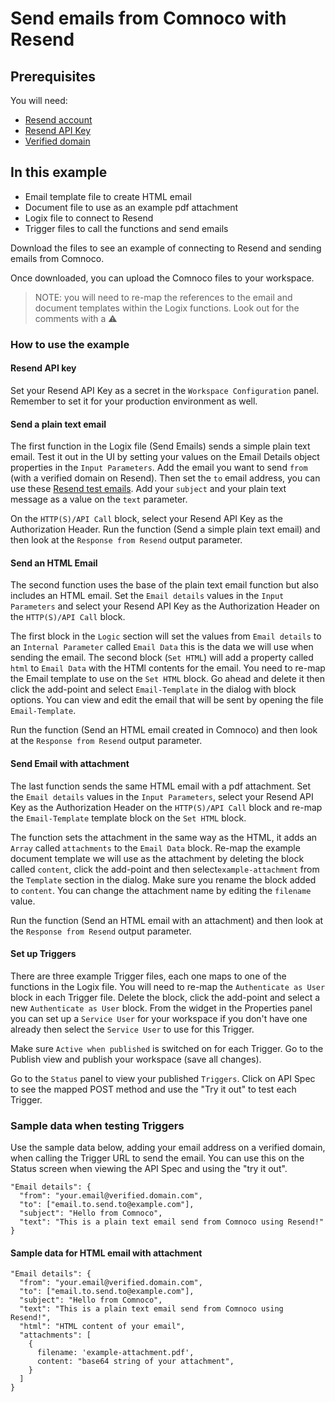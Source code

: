 # Send emails from Comnoco with Resend

## Prerequisites

You will need:
* [Resend account](https://resend.com/)
* [Resend API Key](https://resend.com/api-keys)
* [Verified domain](https://resend.com/domains)

## In this example
* Email template file to create HTML email
* Document file to use as an example pdf attachment
* Logix file to connect to Resend
* Trigger files to call the functions and send emails

Download the files to see an example of connecting to Resend and sending emails from Comnoco.

Once downloaded, you can upload the Comnoco files to your workspace.

> NOTE: you will need to re-map the references to the email and document templates within the Logix functions. Look out for the comments with a ⚠️

### How to use the example

#### Resend API key

Set your Resend API Key as a secret in the `Workspace Configuration` panel. Remember to set it for your production environment as well.

#### Send a plain text email

The first function in the Logix file (Send Emails) sends a simple plain text email. Test it out in the UI by setting your values on the Email Details object properties in the `Input Parameters`. Add the email you want to send `from` (with a verified domain on Resend). Then set the `to` email address, you can use these [Resend test emails](https://resend.com/docs/dashboard/emails/send-test-emails). Add your `subject` and your plain text message as a value on the `text` parameter.

On the `HTTP(S)/API Call` block, select your Resend API Key as the Authorization Header. Run the function (Send a simple plain text email) and then look at the `Response from Resend` output parameter.

#### Send an HTML Email

The second function uses the base of the plain text email function but also includes an HTML email. Set the `Email details` values in the `Input Parameters` and select your Resend API Key as the Authorization Header on the `HTTP(S)/API Call` block.

The first block in the `Logic` section will set the values from `Email details` to an `Internal Parameter` called `Email Data` this is the data we will use when sending the email. The second block (`Set HTML`) will add a property called `html` to `Email Data` with the HTMl contents for the email. You need to re-map the Email template to use on the `Set HTML` block. Go ahead and delete it then click the add-point and select `Email-Template` in the dialog with block options. You can view and edit the email that will be sent by opening the file `Email-Template`. 

Run the function (Send an HTML email created in Comnoco) and then look at the `Response from Resend` output parameter.

#### Send Email with attachment

The last function sends the same HTML email with a pdf attachment. Set the `Email details` values in the `Input Parameters`, select your Resend API Key as the Authorization Header on the `HTTP(S)/API Call` block and re-map the `Email-Template` template block on the `Set HTML` block.

The function sets the attachment in the same way as the HTML, it adds an `Array` called `attachments` to the `Email Data` block. Re-map the example document template we will use as the attachment by deleting the block called `content`, click the add-point and then select`example-attachment` from the `Template` section in the dialog. Make sure you rename the block added to `content`. You can change the attachment name by editing the `filename` value.

Run the function (Send an HTML email with an attachment) and then look at the `Response from Resend` output parameter.

#### Set up Triggers

There are three example Trigger files, each one maps to one of the functions in the Logix file. You will need to re-map the `Authenticate as User` block in each Trigger file. Delete the block, click the add-point and select a new `Authenticate as User` block. From the widget in the Properties panel you can set up a `Service User` for your workspace if you don't have one already then select the `Service User` to use for this Trigger. 

Make sure `Active when published` is switched on for each Trigger. Go to the Publish view and publish your workspace (save all changes).

Go to the `Status` panel to view your published `Triggers`. Click on API Spec to see the mapped POST method and use the "Try it out" to test each Trigger.

### Sample data when testing Triggers

Use the sample data below, adding your email address on a verified domain, when calling the Trigger URL to send the email. You can use this on the Status screen when viewing the API Spec and using the "try it out".

```
"Email details": {
  "from": "your.email@verified.domain.com",
  "to": ["email.to.send.to@example.com"],
  "subject": "Hello from Comnoco",
  "text": "This is a plain text email send from Comnoco using Resend!"
}
```

#### Sample data for HTML email with attachment

```
"Email details": {
  "from": "your.email@verified.domain.com",
  "to": ["email.to.send.to@example.com"],
  "subject": "Hello from Comnoco",
  "text": "This is a plain text email send from Comnoco using Resend!",
  "html": "HTML content of your email",
  "attachments": [
    {
      filename: 'example-attachment.pdf',
      content: "base64 string of your attachment",
    }
  ]
}
  ```



